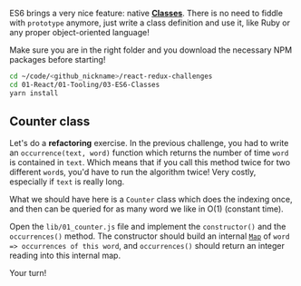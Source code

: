 ES6 brings a very nice feature: native [**Classes**](https://developer.mozilla.org/en-US/docs/Web/JavaScript/Reference/Classes). There is no need to fiddle with `prototype` anymore, just write a class definition and use it, like Ruby or any proper object-oriented language!

Make sure you are in the right folder and you download the necessary NPM packages before starting!

```bash
cd ~/code/<github_nickname>/react-redux-challenges
cd 01-React/01-Tooling/03-ES6-Classes
yarn install
```

## Counter class

Let's do a **refactoring** exercise. In the previous challenge, you had to write an `occurrence(text, word)` function which returns the number of time `word` is contained in `text`. Which means that if you call this method twice for two different `word`s, you'd have to run the algorithm twice! Very costly, especially if `text` is really long.

What we should have here is a `Counter` class which does the indexing once, and then can be queried for as many word we like in O(1) (constant time).

Open the `lib/01_counter.js` file and implement the `constructor()` and the `occurrences()` method. The constructor should build an internal [`Map`](https://developer.mozilla.org/en-US/docs/Web/JavaScript/Reference/Global_Objects/Map) of `word => occurrences of this word`, and `occurrences()` should return an integer reading into this internal map.

Your turn!
